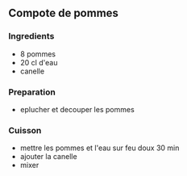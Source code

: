 ## Compote de pommes

### Ingredients

- 8 pommes
- 20 cl d'eau
- canelle

### Preparation

- eplucher et decouper les pommes


### Cuisson

- mettre les pommes et l'eau sur feu doux 30 min
- ajouter la canelle
- mixer
